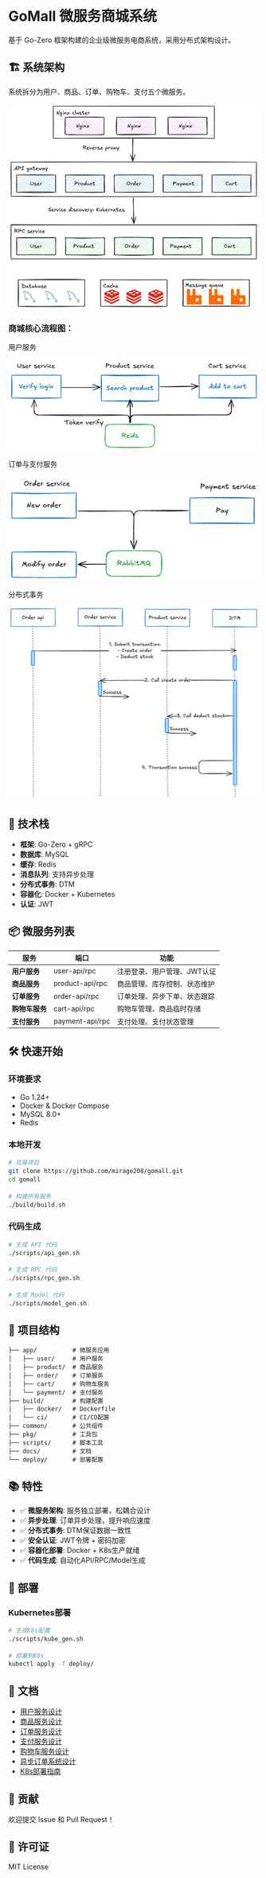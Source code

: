 # GoMall 微服务商城系统

基于 Go-Zero 框架构建的企业级微服务电商系统，采用分布式架构设计。

## 🏗️ 系统架构

系统拆分为用户、商品、订单、购物车、支付五个微服务。

![服务架构图](assets/mall.png)

### 商城核心流程图：

用户服务

![](assets/flow1.png)

订单与支付服务

![](assets/flow2.png)

分布式事务

![](assets/flow3.png)
## 🚀 技术栈

- **框架**: Go-Zero + gRPC
- **数据库**: MySQL 
- **缓存**: Redis
- **消息队列**: 支持异步处理
- **分布式事务**: DTM
- **容器化**: Docker + Kubernetes
- **认证**: JWT

## 📦 微服务列表

| 服务 | 端口 | 功能 |
|------|------|------|
| **用户服务** | user-api/rpc | 注册登录、用户管理、JWT认证 |
| **商品服务** | product-api/rpc | 商品管理、库存控制、状态维护 |
| **订单服务** | order-api/rpc | 订单处理、异步下单、状态跟踪 |
| **购物车服务** | cart-api/rpc | 购物车管理、商品临时存储 |
| **支付服务** | payment-api/rpc | 支付处理、支付状态管理 |

## 🛠️ 快速开始

### 环境要求
- Go 1.24+
- Docker & Docker Compose
- MySQL 8.0+
- Redis

### 本地开发
```bash
# 克隆项目
git clone https://github.com/mirage208/gomall.git
cd gomall

# 构建所有服务
./build/build.sh
```

### 代码生成
```bash
# 生成 API 代码
./scripts/api_gen.sh

# 生成 RPC 代码  
./scripts/rpc_gen.sh

# 生成 Model 代码
./scripts/model_gen.sh
```

## 📁 项目结构

```
├── app/          # 微服务应用
│   ├── user/     # 用户服务
│   ├── product/  # 商品服务
│   ├── order/    # 订单服务
│   ├── cart/     # 购物车服务
│   └── payment/  # 支付服务
├── build/        # 构建配置
│   ├── docker/   # Dockerfile
│   └── ci/       # CI/CD配置
├── common/       # 公共组件
├── pkg/          # 工具包
├── scripts/      # 脚本工具
├── docs/         # 文档
└── deploy/       # 部署配置
```

## 📚 特性

- ✅ **微服务架构**: 服务独立部署，松耦合设计
- ✅ **异步处理**: 订单异步处理，提升响应速度  
- ✅ **分布式事务**: DTM保证数据一致性
- ✅ **安全认证**: JWT令牌 + 密码加密
- ✅ **容器化部署**: Docker + K8s生产就绪
- ✅ **代码生成**: 自动化API/RPC/Model生成

## 🚀 部署
### Kubernetes部署
```bash
# 生成K8s配置
./scripts/kube_gen.sh

# 部署到K8s
kubectl apply -f deploy/
```

## 📖 文档

- [用户服务设计](docs/01.用户服务.md)
- [商品服务设计](docs/02.商品服务.md) 
- [订单服务设计](docs/03.订单服务.md)
- [支付服务设计](docs/04.支付服务.md)
- [购物车服务设计](docs/05.购物车服务.md)
- [异步订单系统设计](docs/异步订单系统设计.md)
- [K8s部署指南](docs/xx.k8s部署.md)

## 🤝 贡献

欢迎提交 Issue 和 Pull Request！

## 📄 许可证

MIT License